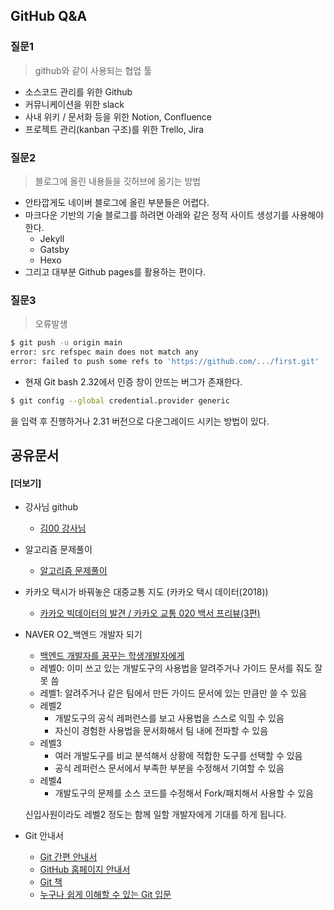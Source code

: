 ## GitHub Q&A

### 질문1

> github와 같이 사용되는 협업 툴

* 소스코드 관리를 위한 Github
* 커뮤니케이션을 위한 slack
* 사내 위키 / 문서화 등을 위한 Notion, Confluence
* 프로젝트 관리(kanban 구조)를 위한 Trello, Jira



### 질문2

> 블로그에 올린 내용들을 깃허브에 옮기는 방법

* 안타깝게도 네이버 블로그에 올린 부분들은 어렵다.
* 마크다운 기반의 기술 블로그를 하려면 아래와 같은 정적 사이트 생성기를 사용해야한다.
  * Jekyll
  * Gatsby
  * Hexo
* 그리고 대부분 Github pages를 활용하는 편이다.



### 질문3

> 오류발생

```bash
$ git push -u origin main
error: src refspec main does not match any
error: failed to push some refs to 'https://github.com/.../first.git'
```

* 현재 Git bash 2.32에서 인증 창이 안뜨는 버그가 존재한다.

```bash
$ git config --global credential.provider generic
```

을 입력 후 진행하거나 2.31 버전으로 다운그레이드 시키는 방법이 있다.



## 공유문서

#### [더보기]

* 강사님 github
  * [김00 강사님](https://github.com/edutak)

* 알고리즘 문제풀이

  * [알고리즘 문제풀이](https://github.com/edutak/algorithm)

* 카카오 택시가 바꿔놓은 대중교통 지도 (카카오 택시 데이터(2018))

  * [카카오 빅데이터의 발견 / 카카오 교통 020 백서 프리뷰(3편)](https://brunch.co.kr/@kakao-it/38)

* NAVER O2_백엔드 개발자 되기

  * [백엔드 개발자를 꿈꾸는 학생개발자에게](https://d2.naver.com/news/3435170)
  * 레벨0: 이미 쓰고 있는 개발도구의 사용법을 알려주거나 가이드 문서를 줘도 잘 못 씀
  * 레벨1: 알려주거나 같은 팀에서 만든 가이드 문서에 있는 만큼만 쓸 수 있음
  * 레벨2
    - 개발도구의 공식 레퍼런스를 보고 사용법을 스스로 익힐 수 있음
    - 자신이 경험한 사용법을 문서화해서 팀 내에 전파할 수 있음
  * 레벨3
    - 여러 개발도구를 비교 분석해서 상황에 적합한 도구를 선택할 수 있음
    - 공식 레퍼런스 문서에서 부족한 부분을 수정해서 기여할 수 있음
  * 레벨4
    - 개발도구의 문제를 소스 코드를 수정해서 Fork/패치해서 사용할 수 있음

  신입사원이라도 레벨2 정도는 함께 일할 개발자에게 기대를 하게 됩니다.

* Git 안내서

  * [Git 간편 안내서](http://rogerdudler.github.io/git-guide/index.ko.html)
  * [GitHub 홈페이지 안내서](https://guides.github.com/activities/hello-world/)
  * [Git 책](https://git-scm.com/book/ko/v2)
  * [누구나 쉽게 이해할 수 있는 Git 입문](https://backlog.com/git-tutorial/kr/stepup/stepup1_1.html)

